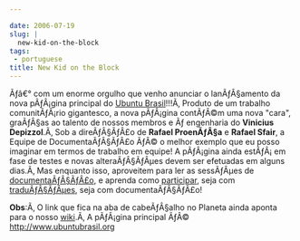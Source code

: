 ```yaml
---

date: 2006-07-19
slug: |
  new-kid-on-the-block
tags:
 - portuguese
title: New Kid on the Block
---
```


Ãƒâ€° com um enorme orgulho que venho anunciar o lanÃƒÂ§amento da nova
pÃƒÂ¡gina principal do [Ubuntu Brasil](http://ubuntubrasil.org/)!!!Ã‚
Produto de um trabalho comunitÃƒÂ¡rio gigantesco, a nova pÃƒÂ¡gina
contÃƒÂ©m uma nova "cara", graÃƒÂ§as ao talento de nossos membros e Ãƒ
engenharia do **Vinicius Depizzol**.Ã‚ Sob a direÃƒÂ§ÃƒÂ£o de **Rafael
ProenÃƒÂ§a** e **Rafael Sfair**, a Equipe de DocumentaÃƒÂ§ÃƒÂ£o ÃƒÂ© o
melhor exemplo que eu posso imaginar em termos de trabalho em equipe! A
pÃƒÂ¡gina ainda estÃƒÂ¡ em fase de testes e novas alteraÃƒÂ§ÃƒÂµes devem
ser efetuadas em alguns dias.Ã‚ Mas enquanto isso, aproveitem para ler
as sessÃƒÂµes de
[documentaÃƒÂ§ÃƒÂ£o](http://wiki.ubuntubrasil.org/Documentacao), e
aprenda como
[participar](http://wiki.ubuntubrasil.org/TimeDeDocumentacao/ComoParticipar),
seja com [traduÃƒÂ§ÃƒÂµes](http://wiki.ubuntubrasil.org/l10n), seja com
documentaÃƒÂ§ÃƒÂ£o!

**Obs**:Ã‚ O link que fica na aba de cabeÃƒÂ§alho no Planeta ainda
aponta para o nosso [wiki](http://wiki.ubuntubrasil.org).Ã‚ A pÃƒÂ¡gina
principal ÃƒÂ© <http://www.ubuntubrasil.org>
